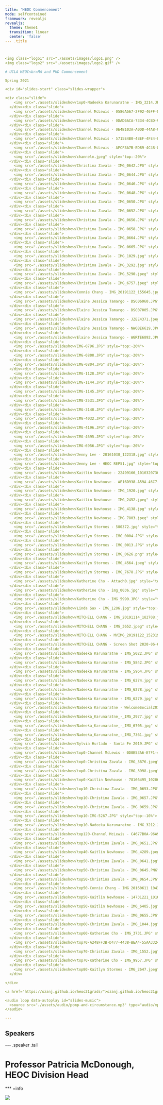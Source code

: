 ```yaml
---
title: 'HEOC Commencement'
mode: selfcontained
framework: revealjs
revealjs:
  theme: theme1
  transition: linear
  center: 'false'
--- .title



<img class="logo1" src="./assets/images/logo1.png" />
<img class="logo2" src="./assets/images/logo2.gif" />

# UCLA HEOC<br>MA and PhD Commencement

Spring 2021

<div id="slides-start" class="slides-wrapper">

<div class="slide">
    <img src="./assets/slideshow/1op0-Nadeeka Karunaratne - IMG_3214.JPG" style="top:-20%">
  </div><div class="slide">
    <img src="./assets/slideshow/Channel McLewis - 0586A567-2F92-46FF-82A1-2D7FD4BB1062.jpeg" style="top:-20%">
  </div><div class="slide">
    <img src="./assets/slideshow/Channel McLewis - 0DAD6ACA-7334-4CBD-9FB2-76AE62E6FE12.jpeg" style="top:-20%">
  </div><div class="slide">
    <img src="./assets/slideshow/Channel McLewis - 0E4B103A-A0DD-44A8-96E0-2D9E5821E8AA.png" style="top:-20%">
  </div><div class="slide">
    <img src="./assets/slideshow/Channel McLewis - 5715E4B0-4BEF-4FE4-8219-4C401AA7C58A.jpeg" style="top:-20%">
  </div><div class="slide">
    <img src="./assets/slideshow/Channel McLewis - AFCF3A7B-ED89-4C48-8604-38B7ACA571F1.jpeg" style="top:-20%">
  </div><div class="slide">
    <img src="./assets/slideshow/channelm.jpeg" style="top:-20%">
  </div><div class="slide">
    <img src="./assets/slideshow/Christina Zavala - IMG_0642.JPG" style="top:-20%">
  </div><div class="slide">
    <img src="./assets/slideshow/Christina Zavala - IMG_0644.JPG" style="top:-20%">
  </div><div class="slide">
    <img src="./assets/slideshow/Christina Zavala - IMG_0646.JPG" style="top:-20%">
  </div><div class="slide">
    <img src="./assets/slideshow/Christina Zavala - IMG_0648.JPG" style="top:-20%">
  </div><div class="slide">
    <img src="./assets/slideshow/Christina Zavala - IMG_0650.JPG" style="top:-20%">
  </div><div class="slide">
    <img src="./assets/slideshow/Christina Zavala - IMG_0652.JPG" style="top:-20%">
  </div><div class="slide">
    <img src="./assets/slideshow/Christina Zavala - IMG_0656.JPG" style="top:-20%">
  </div><div class="slide">
    <img src="./assets/slideshow/Christina Zavala - IMG_0658.JPG" style="top:-20%">
  </div><div class="slide">
    <img src="./assets/slideshow/Christina Zavala - IMG_0664.JPG" style="top:-20%">
  </div><div class="slide">
    <img src="./assets/slideshow/Christina Zavala - IMG_0665.JPG" style="top:-20%">
  </div><div class="slide">
    <img src="./assets/slideshow/Christina Zavala - IMG_1029.jpg" style="top:-20%">
  </div><div class="slide">
    <img src="./assets/slideshow/Christina Zavala - IMG_3292.jpg" style="top:-20%">
  </div><div class="slide">
    <img src="./assets/slideshow/Christina Zavala - IMG_5290.jpeg" style="top:-20%">
  </div><div class="slide">
    <img src="./assets/slideshow/Christina Zavala - IMG_6757.jpeg" style="top:-20%">
  </div><div class="slide">
    <img src="./assets/slideshow/Connie Chang - IMG_20191122_155645.jpg" style="top:-20%">
  </div><div class="slide">
    <img src="./assets/slideshow/Elaine Jessica Tamargo - DSC06960.JPG" style="top:-20%">
  </div><div class="slide">
    <img src="./assets/slideshow/Elaine Jessica Tamargo - DSC07005.JPG" style="top:-20%">
  </div><div class="slide">
    <img src="./assets/slideshow/Elaine Jessica Tamargo - JZEE4371.jpeg" style="top:-20%">
  </div><div class="slide">
    <img src="./assets/slideshow/Elaine Jessica Tamargo - NWGBE6619.JPG" style="top:-20%">
  </div><div class="slide">
    <img src="./assets/slideshow/Elaine Jessica Tamargo - WGRTE6892.JPG" style="top:-20%">
  </div><div class="slide">
    <img src="./assets/slideshow/IMG-0796.JPG" style="top:-20%">
  </div><div class="slide">
    <img src="./assets/slideshow/IMG-0800.JPG" style="top:-20%">
  </div><div class="slide">
    <img src="./assets/slideshow/IMG-0804.JPG" style="top:-20%">
  </div><div class="slide">
    <img src="./assets/slideshow/IMG-1128.JPG" style="top:-20%">
  </div><div class="slide">
    <img src="./assets/slideshow/IMG-1144.JPG" style="top:-20%">
  </div><div class="slide">
    <img src="./assets/slideshow/IMG-1145.JPG" style="top:-20%">
  </div><div class="slide">
    <img src="./assets/slideshow/IMG-2531.JPG" style="top:-20%">
  </div><div class="slide">
    <img src="./assets/slideshow/IMG-3140.JPG" style="top:-20%">
  </div><div class="slide">
    <img src="./assets/slideshow/IMG-4032.JPG" style="top:-20%">
  </div><div class="slide">
    <img src="./assets/slideshow/IMG-4196.JPG" style="top:-20%">
  </div><div class="slide">
    <img src="./assets/slideshow/IMG-4695.JPG" style="top:-20%">
  </div><div class="slide">
    <img src="./assets/slideshow/IMG-6956.JPG" style="top:-20%">
  </div><div class="slide">
    <img src="./assets/slideshow/Jenny Lee - 20161030_122318.jpg" style="top:-20%">
  </div><div class="slide">
    <img src="./assets/slideshow/Jenny Lee - HEOC REPS1.jpg" style="top:-20%">
  </div><div class="slide">
    <img src="./assets/slideshow/Kaitlin Newhouse - 22499166_10103207301064818_1911102431450770921_o.jpg" style="top:-20%">
  </div><div class="slide">
    <img src="./assets/slideshow/Kaitlin Newhouse - AE16D938-A59A-46C7-AD07-EB42219BC0DD.jpg" style="top:-20%">
  </div><div class="slide">
    <img src="./assets/slideshow/Kaitlin Newhouse - IMG_1920.jpg" style="top:-20%">
  </div><div class="slide">
    <img src="./assets/slideshow/Kaitlin Newhouse - IMG_2452.jpeg" style="top:-20%">
  </div><div class="slide">
    <img src="./assets/slideshow/Kaitlin Newhouse - IMG_4138.jpg" style="top:-20%">
  </div><div class="slide">
    <img src="./assets/slideshow/Kaitlin Newhouse - IMG_7803.jpeg" style="top:-20%">
  </div><div class="slide">
    <img src="./assets/slideshow/Kaitlyn Stormes - 500372.jpg" style="top:-20%">
  </div><div class="slide">
    <img src="./assets/slideshow/Kaitlyn Stormes - IMG_0004.JPG" style="top:-20%">
  </div><div class="slide">
    <img src="./assets/slideshow/Kaitlyn Stormes - IMG_0013.JPG" style="top:-20%">
  </div><div class="slide">
    <img src="./assets/slideshow/Kaitlyn Stormes - IMG_0626.png" style="top:-20%">
  </div><div class="slide">
    <img src="./assets/slideshow/Kaitlyn Stormes - IMG_4564.jpeg" style="top:-20%">
  </div><div class="slide">
    <img src="./assets/slideshow/Kaitlyn Stormes - IMG_7678.JPG" style="top:-20%">
  </div><div class="slide">
    <img src="./assets/slideshow/Katherine Cho - Attach0.jpg" style="top:-20%">
  </div><div class="slide">
    <img src="./assets/slideshow/Katherine Cho - img_0036.jpg" style="top:-20%">
  </div><div class="slide">
    <img src="./assets/slideshow/Katherine Cho - IMG_5999.JPG" style="top:-20%">
  </div><div class="slide">
    <img src="./assets/slideshow/Linda Sax - IMG_1206.jpg" style="top:-20%">
  </div><div class="slide">
    <img src="./assets/slideshow/MITCHELL CHANG - IMG_20191114_182708.jpg" style="top:-20%">
  </div><div class="slide">
    <img src="./assets/slideshow/MITCHELL CHANG - IMG_3652.jpeg" style="top:-20%">
  </div><div class="slide">
    <img src="./assets/slideshow/MITCHELL CHANG - MVIMG_20191122_152319.jpg" style="top:-20%">
  </div><div class="slide">
    <img src="./assets/slideshow/MITCHELL CHANG - Screen Shot 2020-06-04 at 4.18.58 PM.jpg" style="top:-20%">
  </div><div class="slide">
    <img src="./assets/slideshow/Nadeeka Karunaratne - IMG_5022.JPG" style="top:-20%">
  </div><div class="slide">
    <img src="./assets/slideshow/Nadeeka Karunaratne - IMG_5842.JPG" style="top:-20%">
  </div><div class="slide">
    <img src="./assets/slideshow/Nadeeka Karunaratne - IMG_5964.JPG" style="top:-20%">
  </div><div class="slide">
    <img src="./assets/slideshow/Nadeeka Karunaratne - IMG_6274.jpg" style="top:-20%">
  </div><div class="slide">
    <img src="./assets/slideshow/Nadeeka Karunaratne - IMG_6278.jpg" style="top:-20%">
  </div><div class="slide">
    <img src="./assets/slideshow/Nadeeka Karunaratne - IMG_6279.jpg" style="top:-20%">
  </div><div class="slide">
    <img src="./assets/slideshow/Nadeeka Karunaratne - WelcomeSocial2019.jpeg" style="top:-20%">
  </div><div class="slide">
    <img src="./assets/slideshow/Nadeeka_Karunaratne_-_IMG_2977.jpg" style="top:-20%">
  </div><div class="slide">
    <img src="./assets/slideshow/Nadeeka_Karunaratne_-_IMG_6705.jpg" style="top:-20%">
  </div><div class="slide">
    <img src="./assets/slideshow/Nadeeka_Karunaratne_-_IMG_7361.jpg" style="top:-20%">
  </div><div class="slide">
    <img src="./assets/slideshow/Sylvia Hurtado - Santa Fe 2019.JPG" style="top:-20%">
  </div><div class="slide">
    <img src="./assets/slideshow/top0-Channel McLewis - 0D0E53A6-E7F1-476E-A24D-136DC897096F.jpeg" style="top:-0%">
  </div><div class="slide">
    <img src="./assets/slideshow/top0-Christina Zavala - IMG_3876.jpeg" style="top:-0%">
  </div><div class="slide">
    <img src="./assets/slideshow/top0-Christina Zavala - IMG_3998.jpeg" style="top:-0%">
  </div><div class="slide">
    <img src="./assets/slideshow/top0-Kaitlin Newhouse - 78166495_10206099788211013_308716103138279424_n.jpg" style="top:-0%">
  </div><div class="slide">
    <img src="./assets/slideshow/top10-Christina Zavala - IMG_0653.JPG" style="top:-10%">
  </div><div class="slide">
    <img src="./assets/slideshow/top10-Christina Zavala - IMG_0657.JPG" style="top:-10%">
  </div><div class="slide">
    <img src="./assets/slideshow/top10-Christina Zavala - IMG_0659.JPG" style="top:-10%">
  </div><div class="slide">
    <img src="./assets/slideshow/top10-IMG-5267.JPG" style="top:-10%">
  </div><div class="slide">
    <img src="./assets/slideshow/top10-Nadeeka Karunaratne - IMG_3212.JPG" style="top:-10%">
  </div><div class="slide">
    <img src="./assets/slideshow/top120-Channel McLewis - C4677B0A-96A9-484F-91FF-C5A44311B368.jpeg" style="top:-120%">
  </div><div class="slide">
    <img src="./assets/slideshow/top30-Christina Zavala - IMG_0651.JPG" style="top:-30%">
  </div><div class="slide">
    <img src="./assets/slideshow/top40-Kaitlin Newhouse - IMG_4289.jpeg" style="top:-40%">
  </div><div class="slide">
    <img src="./assets/slideshow/top50-Christina Zavala - IMG_0641.jpg" style="top:-50%">
  </div><div class="slide">
    <img src="./assets/slideshow/top50-Christina Zavala - IMG_0645.PNG" style="top:-50%">
  </div><div class="slide">
    <img src="./assets/slideshow/top50-Christina Zavala - IMG_0654.JPG" style="top:-50%">
  </div><div class="slide">
    <img src="./assets/slideshow/top50-Connie Chang - IMG_20160611_104300.jpg" style="top:-50%">
  </div><div class="slide">
    <img src="./assets/slideshow/top50-Kaitlin Newhouse - 14731221_10101625621448394_6760296953699045413_n.jpg" style="top:-50%">
  </div><div class="slide">
    <img src="./assets/slideshow/top50-Kaitlin Newhouse - IMG_6405.jpg" style="top:-50%">
  </div><div class="slide">
    <img src="./assets/slideshow/top60-Christina Zavala - IMG_0655.JPG" style="top:-60%">
  </div><div class="slide">
    <img src="./assets/slideshow/top60-Christina Zavala - IMG_1044.jpg" style="top:-60%">
  </div><div class="slide">
    <img src="./assets/slideshow/top60-Katherine Cho - IMG_3731.JPG" style="top:-60%">
  </div><div class="slide">
    <img src="./assets/slideshow/top70-A248FF3B-D477-4438-BEA4-55AA3324AEC2.JPG" style="top:-70%">
  </div><div class="slide">
    <img src="./assets/slideshow/top70-Christina Zavala - IMG_1552.jpg" style="top:-70%">
  </div><div class="slide">
    <img src="./assets/slideshow/top70-Katherine Cho - IMG_9957.JPG" style="top:-70%">
  </div><div class="slide">
    <img src="./assets/slideshow/top80-Kaitlyn Stormes - IMG_2647.jpeg" style="top:-80%">
  </div>

</div>

<a href="https://ozanj.github.io/heoc21grads/">ozanj.github.io/heoc21grads</a>

<audio loop data-autoplay id="slides-music">
  <source src="./assets/audio/pomp-and-circumstance.mp3" type="audio/mpeg">
</audio>

---
```


## Speakers

--- .speaker .tall

# Professor Patricia McDonough, HEOC Division Head

*** =info

<div class="img-wrapper" style="height:350px"><img src="./assets/photos/patm-speaker.jpg"></div>

---

## Master of Arts in Education

--- &twocol .gold .tall

# Amanda Carrasco, M.A.

### Advisor: Sylvia Hurtado 

*** =left

<div class="img-wrapper" style="transform: translateX(20px);"><img src="./assets/photos/amandac.jpg"></div>

*** =right

<div class="textbox" style="transform: translateX(-40px);width:265px;">Quiero agradecer a toda mi familia, amigxs, compañerxs y mentores por todo su apoyo a lo largo de mi maestría. Estoy muy agradecida de tener la oportunidad de seguir mis pasiones y poder seguir estudiando. Me siento muy…excited!</div>


--- &threecol .gold

# Harmeet Kaur Kalsi, M.A.

### Advisor: Linda Sax

*** =left

<div class="img-wrapper" style="transform: translate(-90px, -5px);height:95%;"><img src="./assets/photos/harmeetk-2.jpeg"></div>

*** =middle

<div class="img-wrapper" style="transform: translate(-97px, -5px);height:85%;"><img src="./assets/photos/harmeetk-1.jpeg"></div>

*** =right

<div class="quote" style="transform: translateX(100px);font-size:14.5px;width:201px;"><p>Every great dream begins with a dreamer. Always remember, you have within you the strength, the patience, and the passion to reach for the stars to change the world.</p><p>- Harriet Tubman</p></div>

<div class="textbox" style="transform: translateX(100px);font-size:14.5px;width:201px;">Thank you to each person who has supported my dream to change the world. Let us remain hopeful and resilient so we continue to make positive transformations to this world.</div>


--- .speaker .gold .tall

# N. Angie Jaimez Noel, M.A.

### Advisor: Sylvia Hurtado

*** =info

<div class="img-wrapper" style="transform: translateY(-20px);"><img src="./assets/photos/normaj.jpg"></div>


--- &twocol .gold

# Brianna Wright, M.A.

### Advisor: Cecilia Rios-Aguilar

*** =left

<div class="img-wrapper" style="transform: translateY(10px);"><img src="./assets/photos/briannaw.JPEG"></div>

*** =right

<div class="textbox" style="transform: translate(35px, 10px);width:250px;">I am infinitely grateful for the many people who have played a role in my educational journey. Thank you to my community, professors, friends, abuelos, and of course my wonderful mom and dad.</div>

--- .info

# Master of Arts in Education

<br><br>

**Andre Le Thai Trong Nguyen, M.A.**

Advisor: TBD

<br>

**Hae Rim (Grace) Shin, M.A.**

Advisor: TBD

<br>

**Diondraya Christine Taylor, M.A.**

Advisor: TBD


---

## Doctor of Philosophy in Education

--- &twocol .gold .tall

# Jenny Jong-Hwa Lee, Ph.D.

### "Going Global" at Home: International Branch Campuses, Im/Mobilities, and the Tensions of Class and Language<br>Chair: Mitchell J. Chang

*** =left

<div class="img-wrapper" style="transform:translate(-34px, -10px);"><img src="./assets/photos/jennyl-1.jpg"></div>

*** =right

<div class="img-wrapper" style="transform:translate(-28px, -15px);height:62%"><img src="./assets/photos/jennyl-2.jpg"></div>

<div class="textbox" style="transform:translate(-85px, 5px);width:500px;font-size:14.5px;">My PhD journey has spanned over a decade and has been one of the most arduous treks of my life, from the loss of three loved ones, divorce, depression, and a transpacific move. According to Maya Angelou, "You may encounter many defeats, but you must not be defeated. In fact, it may be necessary to encounter the defeats, so you can know who you are, what you can rise from, how you can still come out of it." I am eternally grateful for my family and friends who helped me rise despite all the odds. I love you all.</div>

--- &twocol .gold

# Austin Lyke, Ph.D.

### Horizontal Stratification in the City: Field of Study, Gentrification, and the Social Topography of Los Angeles<br>Chair: Cecilia Rios-Aguilar

*** =left

<div class="img-wrapper" style="transform: translate(-40px, -5px);"><img src="./assets/photos/austinl-1.JPG"></div>

*** =right

<div class="img-wrapper" style="transform: translate(50px, -5px);"><img src="./assets/photos/austinl-2.jpeg"></div>


--- &threecol .gold

# Hope Katherine McCoy, Ph.D.

### Soft Power & Education: Russian Cultural Centers on the African Continent<br>Chairs: Walter Allen & Robert Rhoads

*** =left

<div class="img-wrapper" style="transform: translateX(-30px);"><img src="./assets/photos/hopem-4.png"></div>

*** =middle

<div class="img-wrapper" style="transform: translate(-5px, -5px);height:90%;"><img src="./assets/photos/hopem-1.png"></div>

<div class="textbox" style="transform:translateY(20px);width:225px;">Slow and steady wins the race!</div>

*** =right

<div class="img-wrapper" style="transform: translateX(17px);"><img src="./assets/photos/hopem-2.png"></div>


--- &threecol .gold

# Destiny McLennan, Ph.D.

### "We Just Find Ways to Survive": Identity and Asset-Based Decision-Making Processes Among Black Youth in an AntiBlack Reality<br>Chair: Cecilia Rios-Aguilar

*** =left

<div class="img-wrapper" style="transform: translateX(-27px);"><img src="./assets/photos/destinym-1.png"></div>

*** =middle

<div class="textbox" style="transform:translate(5px, 3px);width:230px;font-size:14.5px;">I can't believe I've made it to where I am today. As one of my participants said, "surviving isn't the exact same as thriving, surviving isn't the same as being healthy. But when you come from communities that have experienced generations of marginalizing, it's like a constant struggle." To come from where I come from and have experienced all that I have, I couldn't be more proud of my accomplishments, and more ready to continue serving my community. Thank you to my village for getting me here. Huge thank you to my mom and little brother who continue to support and inspire me everyday. I appreciate and love you both so much.</div>

*** =right

<div class="img-wrapper" style="transform: translateX(25px);"><img src="./assets/photos/destinym-2.JPG"></div>


--- .gold .tall .flex-invert

# Kaitlin Newhouse, Ph.D.

### Race & Class in the College Classroom:<br>Faculty interactions and student learning among racially diverse poor and working-class collegians<br>Chair: Linda Sax

*** =info

<div class="img-wrapper" style="transform: translate(-5px, -15px);height:70%;"><img src="./assets/photos/kaitlinn.jpeg"></div>

<div class="textbox" style="transform: translateY(-5px);width:485px;">Like every good or interesting or important thing I have ever done, this accomplishment was only possible because of the people who love me so well. Thank you. I love you. I owe you big time. We did it.</div>


--- &threecol .gold

# Annie M. Wofford, Ph.D.

### Rewriting the Script for Equity-Minded Graduate School Pathways:<br>Examining Mechanisms of Mentoring and Psychosocial Development in Computing Disciplines<br>Chair: Linda Sax

*** =left

<div class="img-wrapper" style="transform: translate(-85px, -5px);"><img src="./assets/photos/anniew-1.JPG"></div>

*** =middle

<div class="img-wrapper" style="transform: translate(-46px, -5px);height:60%;"><img src="./assets/photos/anniew-3.png"></div>

<div class="textbox" style="transform:translate(-53px, 10px);width:346px;font-size:14.5px;">As a collective effort with a solitary name, I am forever grateful for the power of community in helping me reach this Ph.D. milestone. Many thanks to the most amazing partner (Ryan), my family, incredible friends and colleagues in HEOC and beyond, as well as my faculty advisor (Linda) and dissertation committee members for their unending support.</div>

*** =right

<div class="img-wrapper" style="transform: translate(65px, -5px);"><img src="./assets/photos/anniew-2.JPG"></div>


--- .info

# Doctor of Philosophy in Education

<br>

**Kapua Lililehua Chandler, Ph.D.**

Thesis Title

Chair: TBD

<br>

**Daniel Harris, Ph.D.**

Thesis Title

Chair: TBD

<br>

**Chantal Jones, Ph.D.**

Thesis Title

Chair: TBD

<br>

**Hector Vicente Ramos, Ph.D.**

Thesis Title

Chair: TBD

<br>

**Edgar Romo, Ph.D.**

Thesis Title

Chair: TBD


--- .title .credit

<img class="logo1" src="./assets/images/logo1.png" />
<img class="logo2" src="./assets/images/logo2.gif" />

# Congratulations Graduates!

<div id="slides-end" class="slides-wrapper">

<div class="slide">
    <img src="./assets/slideshow/1op0-Nadeeka Karunaratne - IMG_3214.JPG">
  </div><div class="slide">
    <img src="./assets/slideshow/Channel McLewis - 0586A567-2F92-46FF-82A1-2D7FD4BB1062.jpeg">
  </div><div class="slide">
    <img src="./assets/slideshow/Channel McLewis - 0DAD6ACA-7334-4CBD-9FB2-76AE62E6FE12.jpeg">
  </div><div class="slide">
    <img src="./assets/slideshow/Channel McLewis - 0E4B103A-A0DD-44A8-96E0-2D9E5821E8AA.png">
  </div><div class="slide">
    <img src="./assets/slideshow/Channel McLewis - 5715E4B0-4BEF-4FE4-8219-4C401AA7C58A.jpeg">
  </div><div class="slide">
    <img src="./assets/slideshow/Channel McLewis - AFCF3A7B-ED89-4C48-8604-38B7ACA571F1.jpeg">
  </div><div class="slide">
    <img src="./assets/slideshow/channelm.jpeg">
  </div><div class="slide">
    <img src="./assets/slideshow/Christina Zavala - IMG_0642.JPG">
  </div><div class="slide">
    <img src="./assets/slideshow/Christina Zavala - IMG_0644.JPG">
  </div><div class="slide">
    <img src="./assets/slideshow/Christina Zavala - IMG_0646.JPG">
  </div><div class="slide">
    <img src="./assets/slideshow/Christina Zavala - IMG_0648.JPG">
  </div><div class="slide">
    <img src="./assets/slideshow/Christina Zavala - IMG_0650.JPG">
  </div><div class="slide">
    <img src="./assets/slideshow/Christina Zavala - IMG_0652.JPG">
  </div><div class="slide">
    <img src="./assets/slideshow/Christina Zavala - IMG_0656.JPG">
  </div><div class="slide">
    <img src="./assets/slideshow/Christina Zavala - IMG_0658.JPG">
  </div><div class="slide">
    <img src="./assets/slideshow/Christina Zavala - IMG_0664.JPG">
  </div><div class="slide">
    <img src="./assets/slideshow/Christina Zavala - IMG_0665.JPG">
  </div><div class="slide">
    <img src="./assets/slideshow/Christina Zavala - IMG_1029.jpg">
  </div><div class="slide">
    <img src="./assets/slideshow/Christina Zavala - IMG_3292.jpg">
  </div><div class="slide">
    <img src="./assets/slideshow/Christina Zavala - IMG_5290.jpeg">
  </div><div class="slide">
    <img src="./assets/slideshow/Christina Zavala - IMG_6757.jpeg">
  </div><div class="slide">
    <img src="./assets/slideshow/Connie Chang - IMG_20191122_155645.jpg">
  </div><div class="slide">
    <img src="./assets/slideshow/Elaine Jessica Tamargo - DSC06960.JPG">
  </div><div class="slide">
    <img src="./assets/slideshow/Elaine Jessica Tamargo - DSC07005.JPG">
  </div><div class="slide">
    <img src="./assets/slideshow/Elaine Jessica Tamargo - JZEE4371.jpeg">
  </div><div class="slide">
    <img src="./assets/slideshow/Elaine Jessica Tamargo - NWGBE6619.JPG">
  </div><div class="slide">
    <img src="./assets/slideshow/Elaine Jessica Tamargo - WGRTE6892.JPG">
  </div><div class="slide">
    <img src="./assets/slideshow/IMG-0796.JPG">
  </div><div class="slide">
    <img src="./assets/slideshow/IMG-0800.JPG">
  </div><div class="slide">
    <img src="./assets/slideshow/IMG-0804.JPG">
  </div><div class="slide">
    <img src="./assets/slideshow/IMG-1128.JPG">
  </div><div class="slide">
    <img src="./assets/slideshow/IMG-1144.JPG">
  </div><div class="slide">
    <img src="./assets/slideshow/IMG-1145.JPG">
  </div><div class="slide">
    <img src="./assets/slideshow/IMG-2531.JPG">
  </div><div class="slide">
    <img src="./assets/slideshow/IMG-3140.JPG">
  </div><div class="slide">
    <img src="./assets/slideshow/IMG-4032.JPG">
  </div><div class="slide">
    <img src="./assets/slideshow/IMG-4196.JPG">
  </div><div class="slide">
    <img src="./assets/slideshow/IMG-4695.JPG">
  </div><div class="slide">
    <img src="./assets/slideshow/IMG-6956.JPG">
  </div><div class="slide">
    <img src="./assets/slideshow/Jenny Lee - 20161030_122318.jpg">
  </div><div class="slide">
    <img src="./assets/slideshow/Jenny Lee - HEOC REPS1.jpg">
  </div><div class="slide">
    <img src="./assets/slideshow/Kaitlin Newhouse - 22499166_10103207301064818_1911102431450770921_o.jpg">
  </div><div class="slide">
    <img src="./assets/slideshow/Kaitlin Newhouse - AE16D938-A59A-46C7-AD07-EB42219BC0DD.jpg">
  </div><div class="slide">
    <img src="./assets/slideshow/Kaitlin Newhouse - IMG_1920.jpg">
  </div><div class="slide">
    <img src="./assets/slideshow/Kaitlin Newhouse - IMG_2452.jpeg">
  </div><div class="slide">
    <img src="./assets/slideshow/Kaitlin Newhouse - IMG_4138.jpg">
  </div><div class="slide">
    <img src="./assets/slideshow/Kaitlin Newhouse - IMG_7803.jpeg">
  </div><div class="slide">
    <img src="./assets/slideshow/Kaitlyn Stormes - 500372.jpg">
  </div><div class="slide">
    <img src="./assets/slideshow/Kaitlyn Stormes - IMG_0004.JPG">
  </div><div class="slide">
    <img src="./assets/slideshow/Kaitlyn Stormes - IMG_0013.JPG">
  </div><div class="slide">
    <img src="./assets/slideshow/Kaitlyn Stormes - IMG_0626.png">
  </div><div class="slide">
    <img src="./assets/slideshow/Kaitlyn Stormes - IMG_4564.jpeg">
  </div><div class="slide">
    <img src="./assets/slideshow/Kaitlyn Stormes - IMG_7678.JPG">
  </div><div class="slide">
    <img src="./assets/slideshow/Katherine Cho - Attach0.jpg">
  </div><div class="slide">
    <img src="./assets/slideshow/Katherine Cho - img_0036.jpg">
  </div><div class="slide">
    <img src="./assets/slideshow/Katherine Cho - IMG_5999.JPG">
  </div><div class="slide">
    <img src="./assets/slideshow/Linda Sax - IMG_1206.jpg">
  </div><div class="slide">
    <img src="./assets/slideshow/MITCHELL CHANG - IMG_20191114_182708.jpg">
  </div><div class="slide">
    <img src="./assets/slideshow/MITCHELL CHANG - IMG_3652.jpeg">
  </div><div class="slide">
    <img src="./assets/slideshow/MITCHELL CHANG - MVIMG_20191122_152319.jpg">
  </div><div class="slide">
    <img src="./assets/slideshow/MITCHELL CHANG - Screen Shot 2020-06-04 at 4.18.58 PM.jpg">
  </div><div class="slide">
    <img src="./assets/slideshow/Nadeeka Karunaratne - IMG_5022.JPG">
  </div><div class="slide">
    <img src="./assets/slideshow/Nadeeka Karunaratne - IMG_5842.JPG">
  </div><div class="slide">
    <img src="./assets/slideshow/Nadeeka Karunaratne - IMG_5964.JPG">
  </div><div class="slide">
    <img src="./assets/slideshow/Nadeeka Karunaratne - IMG_6274.jpg">
  </div><div class="slide">
    <img src="./assets/slideshow/Nadeeka Karunaratne - IMG_6278.jpg">
  </div><div class="slide">
    <img src="./assets/slideshow/Nadeeka Karunaratne - IMG_6279.jpg">
  </div><div class="slide">
    <img src="./assets/slideshow/Nadeeka Karunaratne - WelcomeSocial2019.jpeg">
  </div><div class="slide">
    <img src="./assets/slideshow/Nadeeka_Karunaratne_-_IMG_2977.jpg">
  </div><div class="slide">
    <img src="./assets/slideshow/Nadeeka_Karunaratne_-_IMG_6705.jpg">
  </div><div class="slide">
    <img src="./assets/slideshow/Nadeeka_Karunaratne_-_IMG_7361.jpg">
  </div><div class="slide">
    <img src="./assets/slideshow/Sylvia Hurtado - Santa Fe 2019.JPG">
  </div><div class="slide">
    <img src="./assets/slideshow/top0-Channel McLewis - 0D0E53A6-E7F1-476E-A24D-136DC897096F.jpeg">
  </div><div class="slide">
    <img src="./assets/slideshow/top0-Christina Zavala - IMG_3876.jpeg">
  </div><div class="slide">
    <img src="./assets/slideshow/top0-Christina Zavala - IMG_3998.jpeg">
  </div><div class="slide">
    <img src="./assets/slideshow/top0-Kaitlin Newhouse - 78166495_10206099788211013_308716103138279424_n.jpg">
  </div><div class="slide">
    <img src="./assets/slideshow/top10-Christina Zavala - IMG_0653.JPG">
  </div><div class="slide">
    <img src="./assets/slideshow/top10-Christina Zavala - IMG_0657.JPG">
  </div><div class="slide">
    <img src="./assets/slideshow/top10-Christina Zavala - IMG_0659.JPG">
  </div><div class="slide">
    <img src="./assets/slideshow/top10-IMG-5267.JPG">
  </div><div class="slide">
    <img src="./assets/slideshow/top10-Nadeeka Karunaratne - IMG_3212.JPG">
  </div><div class="slide">
    <img src="./assets/slideshow/top120-Channel McLewis - C4677B0A-96A9-484F-91FF-C5A44311B368.jpeg">
  </div><div class="slide">
    <img src="./assets/slideshow/top30-Christina Zavala - IMG_0651.JPG">
  </div><div class="slide">
    <img src="./assets/slideshow/top40-Kaitlin Newhouse - IMG_4289.jpeg">
  </div><div class="slide">
    <img src="./assets/slideshow/top50-Christina Zavala - IMG_0641.jpg">
  </div><div class="slide">
    <img src="./assets/slideshow/top50-Christina Zavala - IMG_0645.PNG">
  </div><div class="slide">
    <img src="./assets/slideshow/top50-Christina Zavala - IMG_0654.JPG">
  </div><div class="slide">
    <img src="./assets/slideshow/top50-Connie Chang - IMG_20160611_104300.jpg">
  </div><div class="slide">
    <img src="./assets/slideshow/top50-Kaitlin Newhouse - 14731221_10101625621448394_6760296953699045413_n.jpg">
  </div><div class="slide">
    <img src="./assets/slideshow/top50-Kaitlin Newhouse - IMG_6405.jpg">
  </div><div class="slide">
    <img src="./assets/slideshow/top60-Christina Zavala - IMG_0655.JPG">
  </div><div class="slide">
    <img src="./assets/slideshow/top60-Christina Zavala - IMG_1044.jpg">
  </div><div class="slide">
    <img src="./assets/slideshow/top60-Katherine Cho - IMG_3731.JPG">
  </div><div class="slide">
    <img src="./assets/slideshow/top70-A248FF3B-D477-4438-BEA4-55AA3324AEC2.JPG">
  </div><div class="slide">
    <img src="./assets/slideshow/top70-Christina Zavala - IMG_1552.jpg">
  </div><div class="slide">
    <img src="./assets/slideshow/top70-Katherine Cho - IMG_9957.JPG">
  </div><div class="slide">
    <img src="./assets/slideshow/top80-Kaitlyn Stormes - IMG_2647.jpeg">
  </div>

</div>

<audio loop data-autoplay>
  <source src="./assets/audio/pomp-and-circumstance.mp3" type="audio/mpeg">
</audio>

---

<div style="margin:50px;padding:0 250px">
  <img class="logo1" src="./assets/images/logo1.png" />
  <img class="logo2" src="./assets/images/logo2.gif" />
</div>

<div style="margin-top:250px;">
  Created using R/RStudio
  <br><br>
  <a href="https://github.com/ozanj/heoc21grads" target="_blank">github.com/ozanj/heoc21grads</a>
</div>
